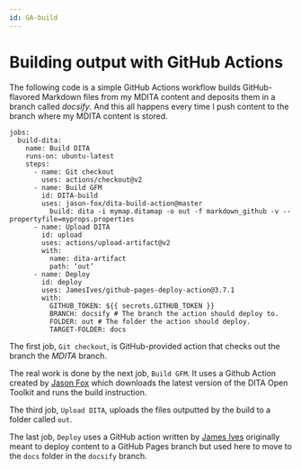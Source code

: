 ```yaml
---
id: GA-build
---
```


# Building output with GitHub Actions

The following code is a simple GitHub Actions workflow builds GitHub-flavored Markdown files from my MDITA content and deposits them in a branch called *docsify*. And this all happens every time I push content to the branch where my MDITA content is stored.

```
jobs:
  build-dita:
    name: Build DITA
    runs-on: ubuntu-latest
    steps:
      - name: Git checkout
        uses: actions/checkout@v2
      - name: Build GFM
        id: DITA-build
        uses: jason-fox/dita-build-action@master
          build: dita -i mymap.ditamap -o out -f markdown_github -v --propertyfile=myprops.properties
      - name: Upload DITA
        id: upload
        uses: actions/upload-artifact@v2
        with:
          name: dita-artifact
          path: ‘out’
      - name: Deploy
        id: deploy
        uses: JamesIves/github-pages-deploy-action@3.7.1
        with:
          GITHUB_TOKEN: ${{ secrets.GITHUB_TOKEN }}
          BRANCH: docsify # The branch the action should deploy to.
          FOLDER: out # The folder the action should deploy.
          TARGET-FOLDER: docs          
```

The first job, `Git checkout`, is GitHub-provided action that checks out the branch the *MDITA* branch. 

The real work is done by the next job, `Build GFM`. It uses a Github Action created by [Jason Fox](https://github.com/jason-fox/dita-build-action) which downloads the latest version of the DITA Open Toolkit and runs the build instruction.

The third job, `Upload DITA`, uploads the files outputted by the build to a folder called `out`.

The last job, `Deploy` uses a GitHub action written by [James Ives](https://github.com/JamesIves/github-pages-deploy-action) originally meant to deploy content to a GitHub Pages branch but used here to move to the `docs` folder in the `docsify` branch.